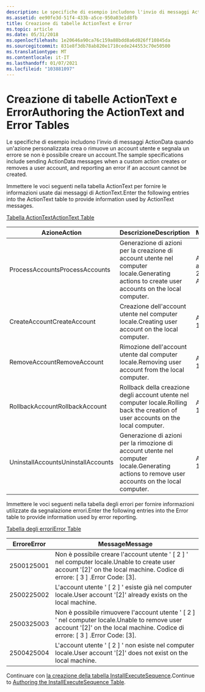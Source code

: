 ```yaml
---
description: Le specifiche di esempio includono l'invio di messaggi ActionData quando un'azione personalizzata crea o rimuove un account utente e segnala un errore se non è possibile creare un account.
ms.assetid: ee90fe3d-51f4-433b-a5ce-950a03e1d8fb
title: Creazione di tabelle ActionText e Error
ms.topic: article
ms.date: 05/31/2018
ms.openlocfilehash: 1e20646a90ca76c159a88bdd8a6d026ff10845da
ms.sourcegitcommit: 831e8f3db78ab820e1710cede244553c70e50500
ms.translationtype: MT
ms.contentlocale: it-IT
ms.lasthandoff: 01/07/2021
ms.locfileid: "103881097"
---
```

# <a name="authoring-the-actiontext-and-error-tables"></a><span data-ttu-id="6e1bf-103">Creazione di tabelle ActionText e Error</span><span class="sxs-lookup"><span data-stu-id="6e1bf-103">Authoring the ActionText and Error Tables</span></span>

<span data-ttu-id="6e1bf-104">Le specifiche di esempio includono l'invio di messaggi ActionData quando un'azione personalizzata crea o rimuove un account utente e segnala un errore se non è possibile creare un account.</span><span class="sxs-lookup"><span data-stu-id="6e1bf-104">The sample specifications include sending ActionData messages when a custom action creates or removes a user account, and reporting an error if an account cannot be created.</span></span>

<span data-ttu-id="6e1bf-105">Immettere le voci seguenti nella tabella ActionText per fornire le informazioni usate dai messaggi di ActionText.</span><span class="sxs-lookup"><span data-stu-id="6e1bf-105">Enter the following entries into the ActionText table to provide information used by ActionText messages.</span></span>

[<span data-ttu-id="6e1bf-106">Tabella ActionText</span><span class="sxs-lookup"><span data-stu-id="6e1bf-106">ActionText Table</span></span>](actiontext-table.md)



| <span data-ttu-id="6e1bf-107">Azione</span><span class="sxs-lookup"><span data-stu-id="6e1bf-107">Action</span></span>            | <span data-ttu-id="6e1bf-108">Descrizione</span><span class="sxs-lookup"><span data-stu-id="6e1bf-108">Description</span></span>                                                       | <span data-ttu-id="6e1bf-109">Modello</span><span class="sxs-lookup"><span data-stu-id="6e1bf-109">Template</span></span>                          |
|-------------------|-------------------------------------------------------------------|-----------------------------------|
| <span data-ttu-id="6e1bf-110">ProcessAccounts</span><span class="sxs-lookup"><span data-stu-id="6e1bf-110">ProcessAccounts</span></span>   | <span data-ttu-id="6e1bf-111">Generazione di azioni per la creazione di account utente nel computer locale.</span><span class="sxs-lookup"><span data-stu-id="6e1bf-111">Generating actions to create user accounts on the local computer.</span></span> | <span data-ttu-id="6e1bf-112">Account: \[ 1 \] , attributi: \[ 2\]</span><span class="sxs-lookup"><span data-stu-id="6e1bf-112">Account: \[1\], Attributes: \[2\]</span></span> |
| <span data-ttu-id="6e1bf-113">CreateAccount</span><span class="sxs-lookup"><span data-stu-id="6e1bf-113">CreateAccount</span></span>     | <span data-ttu-id="6e1bf-114">Creazione dell'account utente nel computer locale.</span><span class="sxs-lookup"><span data-stu-id="6e1bf-114">Creating user account on the local computer.</span></span>                      | <span data-ttu-id="6e1bf-115">Account: \[ 1\]</span><span class="sxs-lookup"><span data-stu-id="6e1bf-115">Account: \[1\]</span></span>                    |
| <span data-ttu-id="6e1bf-116">RemoveAccount</span><span class="sxs-lookup"><span data-stu-id="6e1bf-116">RemoveAccount</span></span>     | <span data-ttu-id="6e1bf-117">Rimozione dell'account utente dal computer locale.</span><span class="sxs-lookup"><span data-stu-id="6e1bf-117">Removing user account from the local computer.</span></span>                    | <span data-ttu-id="6e1bf-118">Account: \[ 1\]</span><span class="sxs-lookup"><span data-stu-id="6e1bf-118">Account: \[1\]</span></span>                    |
| <span data-ttu-id="6e1bf-119">RollbackAccount</span><span class="sxs-lookup"><span data-stu-id="6e1bf-119">RollbackAccount</span></span>   | <span data-ttu-id="6e1bf-120">Rollback della creazione degli account utente nel computer locale.</span><span class="sxs-lookup"><span data-stu-id="6e1bf-120">Rolling back the creation of user accounts on the local computer.</span></span> | <span data-ttu-id="6e1bf-121">Account: \[ 1\]</span><span class="sxs-lookup"><span data-stu-id="6e1bf-121">Account: \[1\]</span></span>                    |
| <span data-ttu-id="6e1bf-122">UninstallAccounts</span><span class="sxs-lookup"><span data-stu-id="6e1bf-122">UninstallAccounts</span></span> | <span data-ttu-id="6e1bf-123">Generazione di azioni per la rimozione di account utente nel computer locale.</span><span class="sxs-lookup"><span data-stu-id="6e1bf-123">Generating actions to remove user accounts on the local computer.</span></span> | <span data-ttu-id="6e1bf-124">Account: \[ 1\]</span><span class="sxs-lookup"><span data-stu-id="6e1bf-124">Account: \[1\]</span></span>                    |



 

<span data-ttu-id="6e1bf-125">Immettere le voci seguenti nella tabella degli errori per fornire informazioni utilizzate da segnalazione errori.</span><span class="sxs-lookup"><span data-stu-id="6e1bf-125">Enter the following entries into the Error table to provide information used by error reporting.</span></span>

[<span data-ttu-id="6e1bf-126">Tabella degli errori</span><span class="sxs-lookup"><span data-stu-id="6e1bf-126">Error Table</span></span>](error-table.md)



| <span data-ttu-id="6e1bf-127">Errore</span><span class="sxs-lookup"><span data-stu-id="6e1bf-127">Error</span></span> | <span data-ttu-id="6e1bf-128">Message</span><span class="sxs-lookup"><span data-stu-id="6e1bf-128">Message</span></span>                                                                        |
|-------|--------------------------------------------------------------------------------|
| <span data-ttu-id="6e1bf-129">25001</span><span class="sxs-lookup"><span data-stu-id="6e1bf-129">25001</span></span> | <span data-ttu-id="6e1bf-130">Non è possibile creare l'account utente ' \[ 2 \] ' nel computer locale.</span><span class="sxs-lookup"><span data-stu-id="6e1bf-130">Unable to create user account '\[2\]' on the local machine.</span></span> <span data-ttu-id="6e1bf-131">Codice di errore: \[ 3 \] .</span><span class="sxs-lookup"><span data-stu-id="6e1bf-131">Error Code: \[3\].</span></span> |
| <span data-ttu-id="6e1bf-132">25002</span><span class="sxs-lookup"><span data-stu-id="6e1bf-132">25002</span></span> | <span data-ttu-id="6e1bf-133">L'account utente ' \[ 2 \] ' esiste già nel computer locale.</span><span class="sxs-lookup"><span data-stu-id="6e1bf-133">User account '\[2\]' already exists on the local machine.</span></span>                      |
| <span data-ttu-id="6e1bf-134">25003</span><span class="sxs-lookup"><span data-stu-id="6e1bf-134">25003</span></span> | <span data-ttu-id="6e1bf-135">Non è possibile rimuovere l'account utente ' \[ 2 \] ' nel computer locale.</span><span class="sxs-lookup"><span data-stu-id="6e1bf-135">Unable to remove user account '\[2\]' on the local machine.</span></span> <span data-ttu-id="6e1bf-136">Codice di errore: \[ 3 \] .</span><span class="sxs-lookup"><span data-stu-id="6e1bf-136">Error Code: \[3\].</span></span> |
| <span data-ttu-id="6e1bf-137">25004</span><span class="sxs-lookup"><span data-stu-id="6e1bf-137">25004</span></span> | <span data-ttu-id="6e1bf-138">L'account utente ' \[ 2 \] ' non esiste nel computer locale.</span><span class="sxs-lookup"><span data-stu-id="6e1bf-138">User account '\[2\]' does not exist on the local machine.</span></span>                      |



 

<span data-ttu-id="6e1bf-139">Continuare con [la creazione della tabella InstallExecuteSequence](authoring-the-installexecutesequence-table.md).</span><span class="sxs-lookup"><span data-stu-id="6e1bf-139">Continue to [Authoring the InstallExecuteSequence Table](authoring-the-installexecutesequence-table.md).</span></span>

 

 



